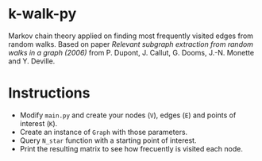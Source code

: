 # k-walk-py
Markov chain theory applied on finding most frequently visited edges from random walks. Based on paper *Relevant subgraph extraction from random
walks in a graph (2006)* from P. Dupont, J. Callut, G. Dooms, J.-N. Monette and Y. Deville.

# Instructions

* Modify `main.py` and create your nodes (`V`), edges (`E`) and points of interest (`K`). 
* Create an instance of `Graph` with those parameters.
* Query `N_star` function with a starting point of interest.
* Print the resulting matrix to see how frecuently is visited each node. 

